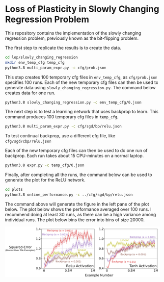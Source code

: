 # Loss of Plasticity in Slowly Changing Regression Problem
This repository contains the implementation of the slowly changing regression problem, 
previously known as the bit-flipping problem.

The first step to replicate the results is to create the data.

```sh
cd lop/slowly_changing_regression
mkdir env_temp_cfg temp_cfg
python3.8 multi_param_expr.py -c cfg/prob.json 
```
This step creates 100 temporary cfg files in `env_temp_cfg`,
as `cfg/prob.json` specifies 100 runs.
Each of the new temporary cfg files can then be used to generate data using `slowly_changing_regression.py`.
The command below creates data for one run.

```sh
python3.8 slowly_changing_regression.py -c env_temp_cfg/0.json 
```

The next step is to test a learning network that uses backprop to learn.
This command produces 100 temporary cfg files in `temp_cfg`.

```sh
python3.8 multi_param_expr.py -c cfg/sgd/bp/relu.json 
```

To test continual backprop, use a different cfg file, like `cfg/sgd/cbp/relu.json`

Each of the new temporary cfg files can then be used to do one run of backprop. Each run takes about 15 CPU-minutes on a normal laptop.
```sh
python3.8 expr.py -c temp_cfg/0.json 
```

Finally, after completing all the runs, the command below can be used to generate the plot for the ReLU network.
```sh
cd plots
python3.8 online_performance.py -c ../cfg/sgd/bp/relu.json 
```

The command above will generate the figure in the left pane of the plot below.
The plot below shows the performance averaged over 100 runs. 
I recommend doing at least 30 runs, as there can be a high variance among individual runs.
The plot below bins the error into bins of size 20000.


![](plots/bp_bfp_error.png "BP on the Slowly changing regression problem")